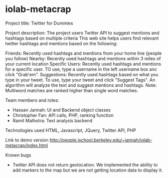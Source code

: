 iolab-metacrap
==============
Project title: 
Twitter for Dummies

Project description:
The project users Twitter API to suggest mentions and hashtags based on multiple criteria
This web site helps users find relevant twitter hashtags and mentions based on the following:

Friends: Recently used hashtags and mentions from your home line (people you follow)
Nearby: Recently used hashtags and mentions within 3 miles of your current location
Specific Users: Recently used hashtags and mentions for a specific user. TO use, type a username in the left username box anc click "Grab'em". 
Suggestions: Recently used hashtags based on what you type in your tweet. To use, type your tweet and click "Suggest Tags". An algorithm will analyze the text and suggest mentions and hashtags. Note: Multiword matches are ranked higher than single word matches.

Team members and roles:
- Hassan Jannah: UI and Backend object classes
- Christopher Fan: API calls, PHP, ranking function
- Ramit Malhotra: Text analysis backend

Technologies used
HTML, Javascript, JQuery, Twitter API, PHP

Link to demo version
http://people.ischool.berkeley.edu/~jannah/iolab-metacrap/index.html

Known bugs
- Twitter API does not return geolocation. We implemented the ability to add markers to the map but we are not getting location data to display it. 
